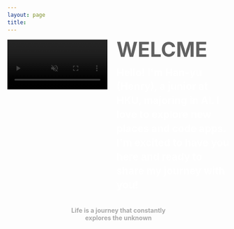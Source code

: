 ```yaml
---
layout: page
title: 
---
```


<script>
  document.title = "Home | H.W.";
</script>

<style>
html, body {
    -webkit-user-select: none; /* Safari */
    -moz-user-select: none;    /* Firefox */
    -ms-user-select: none;     /* Internet Explorer/Edge */
    user-select: none;         /* Non-prefixed version, currently supported by Chrome, Opera, and Edge */
}

#videoElement, #imageElement{
    cursor: url('data:image/svg+xml;utf8,<svg xmlns="http://www.w3.org/2000/svg" width="48" height="48" viewBox="0 0 640 512" fill="%23ededed"><path d="M155.6 17.3C163 3 179.9-3.6 195 1.9L320 47.5l125-45.6c15.1-5.5 32 1.1 39.4 15.4l78.8 152.9c28.8 55.8 10.3 122.3-38.5 156.6L556.1 413l41-15c16.6-6 35 2.5 41 19.1s-2.5 35-19.1 41l-71.1 25.9L476.8 510c-16.6 6.1-35-2.5-41-19.1s2.5-35 19.1-41l41-15-31.3-86.2c-59.4 5.2-116.2-34-130-95.2L320 188.8l-14.6 64.7c-13.8 61.3-70.6 100.4-130 95.2l-31.3 86.2 41 15c16.6 6 25.2 24.4 19.1 41s-24.4 25.2-41 19.1L92.2 484.1 21.1 458.2c-16.6-6.1-25.2-24.4-19.1-41s24.4-25.2 41-19.1l41 15 31.3-86.2C66.5 292.5 48.1 226 76.9 170.2L155.6 17.3zm44 54.4l-27.2 52.8L261.6 157l13.1-57.9L199.6 71.7zm240.9 0L365.4 99.1 378.5 157l89.2-32.5L440.5 71.7z"/></svg>') 24 24, auto;
}
video, .fallback-image {
    max-width: 45%;
    height: auto;
}

video{
    filter: brightness(70%) grayscale(85%); /* Make the video darker and grayscale */
}

.image-left, .image-right {
    margin: 1em 0;
}

@media (min-width: 20em) {
    .image-left, .image-right {
        display: flex;
        align-items: flex-start;
    }

    .image-left video, .image-left .fallback-image {
        margin-right: 1.5em;
        float: left; /* fallback */
    }

    .image-right video, .image-right .fallback-image {
        order: 1;
        margin-left: 1.5em;
        float: right; /* fallback */
    }
    
    /* clearfix for fallback */
    .image-left::after,
    .image-right::after {
        content: "";
        display: block;
        clear: both;
    }
}

@media (min-width: 30em) {
    .image-left video, .image-left .fallback-image, .image-right video, .image-right .fallback-image {
        flex-shrink: 0;
    }
}

@media (max-width: 768px) {
    .welcome-text h1 {
        font-size: 1.8em;
    }

    .welcome-text h2 {
        font-size: 1.05em;
    }
}

@media (min-width: 615px) {
    .welcome-text h1 {
        font-size: 3.3em;
    }

    .welcome-text h2 {
        font-size: 1.63em;
    }
}

.welcome-text {
    flex: 2;
    display: flex;
    flex-direction: column;
    justify-content: space-between; /* Distribute space evenly between children */
    height: 100%; /* Ensure it takes up the full height of the container */
}

.welcome-text h1 {
    margin: 0;
    margin-block-start: 0;
    margin-block-end: 0;
    width: 100%;
    line-height: 1.2;
    position: relative;
    top: -0.1em; /* Shift up to remove space above */
    text-align: justify;
    color: #616161;
}

.welcome-text h2 {
    margin: 0;
    margin-block-start: 0;
    margin-block-end: 0;
    line-height: 1.4;
    position: relative;
    top: 0.2em; /* Shift down to remove space below */
    text-align: left; /* Initially set to normal align */
    text-align-last: left; /* Initially set to normal align */
    -moz-text-align-last: left; /* Firefox compatibility */
    color: white; /* Start with white text */
}

/* CSS for shaking effect */
@keyframes rotate-shake {
    0% { transform: rotate(0deg); }
    25% { transform: rotate(var(--shake-angle)); }
    50% { transform: rotate(calc(var(--shake-angle) * -1)); }
    75% { transform: rotate(var(--shake-angle)); }
    100% { transform: rotate(0deg); }
}

.shake {
    animation: rotate-shake var(--shake-duration) infinite;
}

#compassIcon {
    --shake-angle: 10deg; /* Initial shake angle */
    --shake-duration: 0.5s; /* Initial shake duration */
}
</style>

<div class="image-left container" style="margin: auto;">
   <video id="videoElement" muted autoplay loop playsinline>
      <source src="/assets/vid/travel.mp4" type="video/mp4">
   </video>
   <img id="imageElement" src="/assets/img/travel.jpg" alt="Travel" class="fallback-image" style="display: none;">
   <div class="welcome-text">
      <h1 id="welcomeTitle">WELC<span id="compassContainer"><i class="far fa-compass" id="compassIcon"></i></span>ME</h1>
      <h2 id="welcomeSubtitle">Hello! I'm Han-yu (Henry), a junior at HKU, majoring in AI. I love to explore new places and code apps. I'm excited to have you here and ready to share my journey with you!</h2>
   </div>
</div>

<br>

<h3 style="text-align: center; font-size: 1em; color: #a9a9a9;">Life is a journey that constantly<br>explores the unknown</h3>

<script>
    function updateSubtitle() {
        const subtitleElement = document.getElementById('welcomeSubtitle');
        const isMobile = window.matchMedia("(max-width: 768px)").matches;

        if (isMobile) {
            subtitleElement.textContent = "Hello! I'm Han-yu, a junior at HKU, majoring in Applied AI. I love to explore new places and code apps. I'm ready to share my journey with you!";
        } else {
            subtitleElement.textContent = "Hello! I'm Han-yu (Henry), a junior at HKU, majoring in Applied AI. I love to explore new places and code apps. I'm excited to have you here and share my journey with you!";
        }
    }

    function getTextWidth(text, font) {
        const canvas = getTextWidth.canvas || (getTextWidth.canvas = document.createElement("canvas"));
        const context = canvas.getContext("2d");
        context.font = font;
        const metrics = context.measureText(text);
        return metrics.width;
    }

    function getCssStyle(element, prop) {
        return window.getComputedStyle(element, null).getPropertyValue(prop);
    }

    function getCanvasFont(el) {
        const fontWeight = getCssStyle(el, 'font-weight') || 'normal';
        const fontSize = getCssStyle(el, 'font-size') || '16px';
        const fontFamily = getCssStyle(el, 'font-family') || 'Times New Roman';
        return `${fontWeight} ${fontSize} ${fontFamily}`;
    }

    function adjustFontSizeAndLineHeight() {
        const videoElement = document.getElementById('videoElement');
        const imageElement = document.getElementById('imageElement');
        const titleElement = document.getElementById('welcomeTitle');
        const subtitleElement = document.getElementById('welcomeSubtitle');
        const compassIcon = document.getElementById('compassIcon');

        const mediaElement = videoElement.style.display !== 'none' ? videoElement : imageElement;
        const mediaHeight = mediaElement.clientHeight;
        const availableWidth = document.querySelector('.welcome-text').clientWidth;

        // Adjust the font size and line height of the title to fit the width
        let titleFontSize = 1; // Start with a smaller font size
        titleElement.style.fontSize = `${titleFontSize}em`;
        
        let iconScaleFactor = 0.3; // Scale factor to adjust the icon size relative to the text
        compassIcon.style.fontSize = `${titleFontSize * iconScaleFactor}em`;
        
        let textWidth = getTextWidth(titleElement.textContent.replace('O', ''), getCanvasFont(titleElement)) + compassIcon.clientWidth;
        while (textWidth < availableWidth && titleFontSize < 5) { // Constrain max font size to 5em
            titleFontSize += 0.1;
            titleElement.style.fontSize = `${titleFontSize}em`;
            compassIcon.style.fontSize = `${titleFontSize * iconScaleFactor}em`;
            textWidth = getTextWidth(titleElement.textContent.replace('O', ''), getCanvasFont(titleElement)) + compassIcon.clientWidth;
        }

        while (textWidth > availableWidth && titleFontSize > 0.5) { // Constrain min font size to 0.5em
            titleFontSize -= 0.1;
            titleElement.style.fontSize = `${titleFontSize}em`;
            compassIcon.style.fontSize = `${titleFontSize * iconScaleFactor}em`;
            textWidth = getTextWidth(titleElement.textContent.replace('O', ''), getCanvasFont(titleElement)) + compassIcon.clientWidth;
        }

        // Fix the title font size and adjust the subtitle to match the height of the video
        let subtitleFontSize = 1;
        subtitleElement.style.fontSize = `${subtitleFontSize}em`;
        let totalHeight = titleElement.clientHeight + subtitleElement.clientHeight;

        while (totalHeight < mediaHeight && subtitleFontSize < 3) { // Constrain max font size to 3em
            subtitleFontSize += 0.01;
            subtitleElement.style.fontSize = `${subtitleFontSize}em`;
            totalHeight = titleElement.clientHeight + subtitleElement.clientHeight;
        }

        // Reduce font size and line height if the total height exceeds the video height
        while (totalHeight > mediaHeight && subtitleFontSize > 0.5) { // Ensure font size does not go below 0.5em
            subtitleFontSize -= 0.01;
            subtitleElement.style.fontSize = `${subtitleFontSize}em`;
            totalHeight = titleElement.clientHeight + subtitleElement.clientHeight;
        }

        // Adjust the line height of the subtitle element to fit within the media height
        let subtitleLineHeight = 1.4; // Starting line height
        subtitleElement.style.lineHeight = subtitleLineHeight;
        totalHeight = titleElement.clientHeight + subtitleElement.clientHeight;

        while (totalHeight < mediaHeight && subtitleLineHeight < 2) { // Constrain max line height to 2
            subtitleLineHeight += 0.1;
            subtitleElement.style.lineHeight = subtitleLineHeight;
            totalHeight = titleElement.clientHeight + subtitleElement.clientHeight;
        }

        while (totalHeight > mediaHeight && subtitleLineHeight > 1) { // Ensure line height does not go below 1
            subtitleLineHeight -= 0.1;
            subtitleElement.style.lineHeight = subtitleLineHeight;
            totalHeight = titleElement.clientHeight + subtitleElement.clientHeight;
        }
    }

    function checkVideoCompatibility() {
        const videoElement = document.getElementById('videoElement');
        const fallbackImage = document.getElementById('imageElement');

        // Check if the video is playable
        videoElement.addEventListener('error', () => {
            videoElement.style.display = 'none';
            fallbackImage.style.display = 'block';
            adjustFontSizeAndLineHeight(); // Ensure text formatting is adjusted when fallback image is shown
        });

        // Attempt to play the video, if it fails, switch to the fallback image
        videoElement.play().catch(() => {
            videoElement.style.display = 'none';
            fallbackImage.style.display = 'block';
            adjustFontSizeAndLineHeight(); // Ensure text formatting is adjusted when fallback image is shown
        });
    }

    function typeWriterEffect(text, element, delay = 100, callback) {
        element.innerHTML = '';
        let index = 0;

        function type() {
            if (index < text.length) {
                element.innerHTML += `<span style="color: #252525;">${text[index]}</span>`;
                index++;
                setTimeout(type, delay);
            } else {
                if (callback) callback();
            }
        }

        type();
    }

    let shakeQueue = [];
    let isShaking = false;
    let pressCount = 0;
    const maxAngle = 70; // Maximum angle to prevent excessive shaking
    const maxDuration = 0.2; // Minimum duration to prevent excessive speed

    function processShakeQueue() {
        if (shakeQueue.length === 0 || isShaking) return;
        
        isShaking = true;
        const { newAngle, newDuration } = shakeQueue.shift();
        
        const compassIcon = document.getElementById('compassIcon');
        compassIcon.style.setProperty('--shake-angle', `${newAngle}deg`);
        compassIcon.style.setProperty('--shake-duration', `${newDuration}s`);
        
        compassIcon.classList.add('shake');
        
        setTimeout(() => {
            compassIcon.classList.remove('shake');
            isShaking = false;
            processShakeQueue(); // Process the next shake in the queue
        }, newDuration * 1000);
    }

    document.getElementById('compassIcon').addEventListener('click', function() {
        pressCount++;
        
        // Calculate new angle and duration based on the number of presses
        let newAngle = Math.min(10 + pressCount * 10, maxAngle); // Increase angle by 2 degrees per press, up to maxAngle
        let newDuration = Math.max(0.5 - pressCount * 0.05, maxDuration); // Decrease duration by 0.05s per press, down to maxDuration
        
        shakeQueue.push({ newAngle, newDuration });
        processShakeQueue();
        
        // Reset press count after a short delay to prevent excessive shaking
        setTimeout(() => {
            pressCount = 0;
        }, 3000);
    });

    window.onload = () => {
        updateSubtitle();
        adjustFontSizeAndLineHeight();
        checkVideoCompatibility();

        // Delay the typewriter effect to allow font size and line height adjustment
        setTimeout(() => {
            const subtitleText = document.getElementById('welcomeSubtitle').textContent;
            const subtitleElement = document.getElementById('welcomeSubtitle');
            subtitleElement.style.textAlign = 'left'; // Initially set to left align
            subtitleElement.style.textAlignLast = 'left'; // Initially set to left align
            subtitleElement.style.MozTextAlignLast = 'left'; // Initially set to left align
            typeWriterEffect(subtitleText, subtitleElement, 15, () => {
                subtitleElement.style.textAlign = 'justify'; // Change to justify after typing is complete
                subtitleElement.style.textAlignLast = 'justify'; // Change to justify after typing is complete
                subtitleElement.style.MozTextAlignLast = 'justify'; // Change to justify after typing is complete
            });
        }, 1000);
    };

    window.onresize = () => {
        adjustFontSizeAndLineHeight();
    };

    // Mute/unmute button
    const videoElement = document.getElementById('videoElement');
    videoElement.addEventListener('click', () => {
        videoElement.muted = !videoElement.muted;
    });
</script>